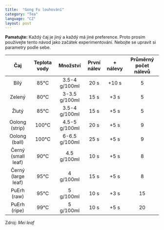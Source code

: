 ```yaml
---
title:  "Gong Fu louhování"
category: "Tea"
language: "CZ"
layout: post
---
```


**Pamatujte:** Každý čaj je jiný a každý má jiné preference. Proto prosím používejte tento návod jako začátek experimentování. Nebojte se upravit si parametry podle sebe.


| Čaj				| Teplota vody	| Množství 			| První nálev 	| + nálevy 	| Průměrný počet nálevů |
|:-----------------:|:-------------:|:-----------------:|:-------------:|:---------:|:---------------------:|
| Bílý				| 85°C			| 3.5-4	g/100ml		| 20 s 			| +10 s		| 5						|
| Zelený			| 80°C			| 3-3.5	g/100ml		| 15 s 			| +3 s		| 5						|
| Žlutý				| 85°C			| 3.5-4	g/100ml		| 15 s 			| +5 s		| 5						|
| Oolong (strip)	| 100°C			| 4.5-5	g/100ml		| 20 s			| +5 s		| 9						|
| Oolong (ball)		| 100°C			| 6-6.5	g/100ml		| 25 s			| +5 s		| 9						|
| Černý (small leaf)| 90°C			| 4.5 g/100ml		| 10 s			| +5 s		| 8						|
| Černý (large leaf)| 95°C			| 4	g/100ml			| 15 s			| +5 s 		| 8						|
| PuErh (raw)		| 95°C			| 5	g/100ml			| 10 s			| +3 s		| 15					|
| PuErh (ripe)		| 99°C			| 5	g/100ml			| 10 s			| +5 s		| 20					|


Zdroj: _Mei leaf_